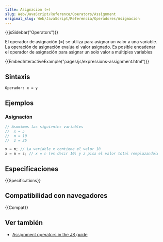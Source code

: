 ```yaml
---
title: Asignacion (=)
slug: Web/JavaScript/Reference/Operators/Assignment
original_slug: Web/JavaScript/Referencia/Operadores/Asignacion
---
```


{{jsSidebar("Operators")}}

El operador de asignación (=) se utiliza para asignar un valor a una variable. La operación de asignación evalúa el valor asignado. Es posible encadenar el operador de asignación para asignar un solo valor a múltiples variables

{{EmbedInteractiveExample("pages/js/expressions-assignment.html")}}

## Sintaxis

```
Operador: x = y
```

## Ejemplos

### Asignación

```js
// Asumimos las siguientes variables
//  x = 5
//  n = 10
//  z = 25

x = n; // La variable x contiene el valor 10
x = n = z; // x = n (es decir 10) y z pisa el valor total remplazandolo por 25
```

## Especificaciones

{{Specifications}}

## Compatibilidad con navegadores

{{Compat}}

## Ver también

- [Assignment operators in the JS guide](/es/docs/Web/JavaScript/Guide/Expressions_and_Operators#Assignment)
